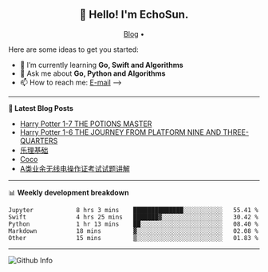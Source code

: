 <h2 align="center">👋 Hello! I'm EchoSun.</h2>
<p align="center">
  <a href="https://blog.echosun.top">Blog</a> •
</p>

Here are some ideas to get you started:

- 🌱 I’m currently learning **Go, Swift and Algorithms**
- 💬 Ask me about **Go, Python and Algorithms**
- 📫 How to reach me: [E-mail](echosun1996@126.com)
-->

-------
**📝 Latest Blog Posts**

<!-- BLOG-POST-LIST:START -->
- [Harry Potter 1-7 THE POTIONS MASTER](https://blog.echosun.top/posts/444fdcb5.html)
- [Harry Potter 1-6 THE JOURNEY FROM PLATFORM NINE AND THREE-QUARTERS](https://blog.echosun.top/posts/b124e4c3.html)
- [乐理基础](https://blog.echosun.top/posts/de23edaf.html)
- [Coco](https://blog.echosun.top/posts/78b3e07f.html)
- [A类业余无线电操作证考试试题讲解](https://blog.echosun.top/posts/8a816489.html)
<!-- BLOG-POST-LIST:END -->

-------

📊 **Weekly development breakdown**
<!--START_SECTION:waka-->

```text
Jupyter            8 hrs 3 mins    ██████████████░░░░░░░░░░░   55.41 %
Swift              4 hrs 25 mins   ███████▓░░░░░░░░░░░░░░░░░   30.42 %
Python             1 hr 13 mins    ██░░░░░░░░░░░░░░░░░░░░░░░   08.40 %
Markdown           18 mins         ▓░░░░░░░░░░░░░░░░░░░░░░░░   02.08 %
Other              15 mins         ▒░░░░░░░░░░░░░░░░░░░░░░░░   01.83 %
```

<!--END_SECTION:waka-->

-------
![Github Info](https://github-readme-stats.vercel.app/api?username=echosun1996&show_icons=true&count_private=true&hide=prs&theme=default_repocard)
